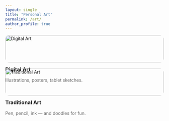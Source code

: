 ```yaml
---
layout: single
title: "Personal Art"
permalink: /art/
author_profile: true
---
```


<div style="display:grid; grid-template-columns: repeat(auto-fit, minmax(260px, 1fr)); gap: 20px; align-items:start;">

  <a href="{{ '/art/digital/' | relative_url }}" style="text-decoration:none;">
    <img src="{{ '/assets/images/art/digital.jpg' | relative_url }}" alt="Digital Art" style="width:100%; height:auto; border-radius:12px;">
    <h3 style="margin-top:12px;">Digital Art</h3>
    <p style="color:#666; margin:0;">Illustrations, posters, tablet sketches.</p>
  </a>

  <a href="{{ '/art/traditional/' | relative_url }}" style="text-decoration:none;">
    <img src="{{ '/assets/images/art/traditional.jpg' | relative_url }}" alt="Traditional Art" style="width:100%; height:auto; border-radius:12px;">
    <h3 style="margin-top:12px;">Traditional Art</h3>
    <p style="color:#666; margin:0;">Pen, pencil, ink — and doodles for fun.</p>
  </a>

</div>
